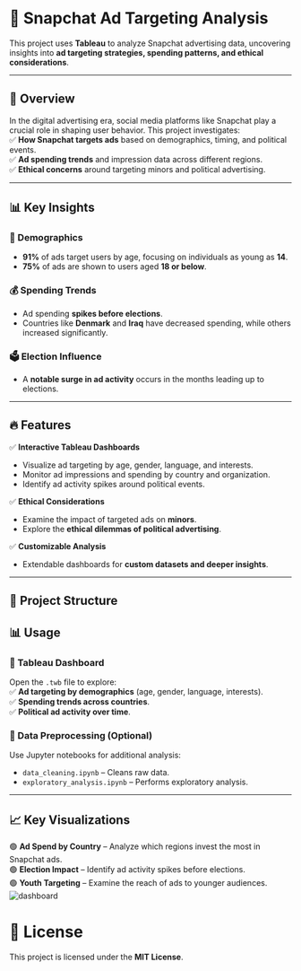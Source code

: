# 🚀 Snapchat Ad Targeting Analysis  

This project uses **Tableau** to analyze Snapchat advertising data, uncovering insights into **ad targeting strategies, spending patterns, and ethical considerations**.  

---

## 📌 Overview  

In the digital advertising era, social media platforms like Snapchat play a crucial role in shaping user behavior. This project investigates:  
✅ **How Snapchat targets ads** based on demographics, timing, and political events.  
✅ **Ad spending trends** and impression data across different regions.  
✅ **Ethical concerns** around targeting minors and political advertising.  

---

## 📊 Key Insights  

### 📍 Demographics  
- **91%** of ads target users by age, focusing on individuals as young as **14**.  
- **75%** of ads are shown to users aged **18 or below**.  

### 💰 Spending Trends  
- Ad spending **spikes before elections**.  
- Countries like **Denmark** and **Iraq** have decreased spending, while others increased significantly.  

### 🗳️ Election Influence  
- A **notable surge in ad activity** occurs in the months leading up to elections.  

---

## 🔥 Features  

✅ **Interactive Tableau Dashboards**  
   - Visualize ad targeting by age, gender, language, and interests.  
   - Monitor ad impressions and spending by country and organization.  
   - Identify ad activity spikes around political events.  

✅ **Ethical Considerations**  
   - Examine the impact of targeted ads on **minors**.  
   - Explore the **ethical dilemmas of political advertising**.  

✅ **Customizable Analysis**  
   - Extendable dashboards for **custom datasets and deeper insights**.  

---

## 📂 Project Structure  

## 📊 Usage  

### 🔹 Tableau Dashboard  
Open the `.twb` file to explore:  
✅ **Ad targeting by demographics** (age, gender, language, interests).  
✅ **Spending trends across countries**.  
✅ **Political ad activity over time**.  

### 📌 Data Preprocessing (Optional)  
Use Jupyter notebooks for additional analysis:  
- `data_cleaning.ipynb` – Cleans raw data.  
- `exploratory_analysis.ipynb` – Performs exploratory analysis.  

---

## 📈 Key Visualizations  

🟢 **Ad Spend by Country** – Analyze which regions invest the most in Snapchat ads.  
🟢 **Election Impact** – Identify ad activity spikes before elections.  
🟢 **Youth Targeting** – Examine the reach of ads to younger audiences.  
![dashboard](https://github.com/user-attachments/assets/37c8666f-388f-43ec-8908-465db9168d76)




# 📜 License

This project is licensed under the **MIT License**.  

